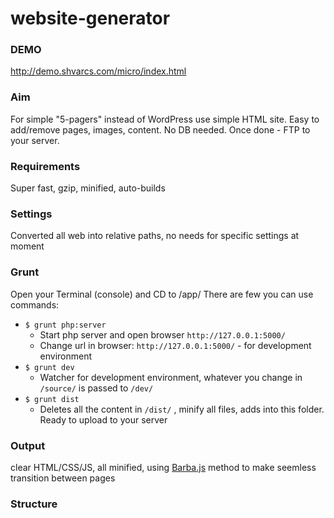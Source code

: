 # website-generator

### DEMO
http://demo.shvarcs.com/micro/index.html

### Aim
For simple "5-pagers" instead of WordPress use simple HTML site. Easy to add/remove pages, images, content. No DB needed. Once done - FTP to your server.

### Requirements
Super fast, gzip, minified, auto-builds

### Settings
Converted all web into relative paths, no needs for specific settings at moment

### Grunt
Open your Terminal (console) and CD to /app/
There are few you can use commands:

 - `$ grunt php:server`
    - Start php server and open browser `http://127.0.0.1:5000/`
    - Change url in browser: `http://127.0.0.1:5000/` - for development environment
 - `$ grunt dev`
    - Watcher for development environment, whatever you change in `/source/` is passed to `/dev/`
 - `$ grunt dist`
    - Deletes all the content in `/dist/` , minify all files, adds into this folder. Ready to upload to your server
 

### Output
clear HTML/CSS/JS,  all minified, using <a href="http://barbajs.org/">Barba.js</a> method to make seemless transition between pages

### Structure





